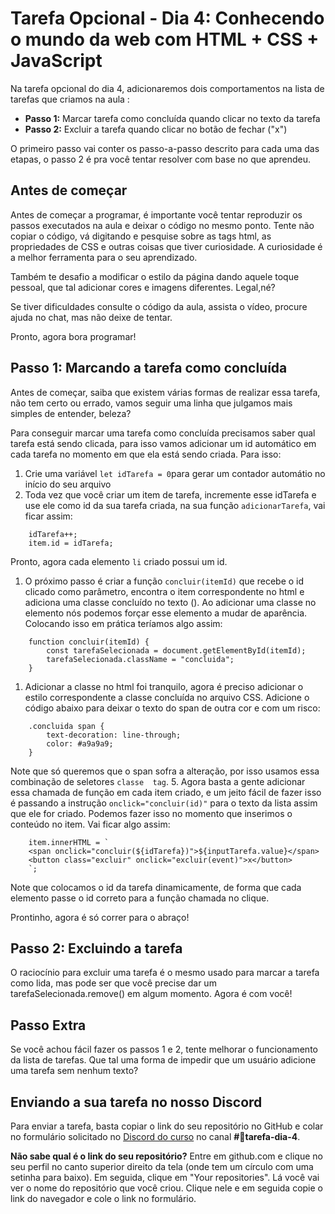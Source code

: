 # Tarefa Opcional - Dia 4: Conhecendo o mundo da web com HTML + CSS + JavaScript

Na tarefa opcional do dia 4, adicionaremos dois comportamentos na lista de tarefas que criamos na aula :
- **Passo 1:** Marcar tarefa como concluída quando clicar no texto da tarefa
- **Passo 2:** Excluir a tarefa quando clicar no botão de fechar ("x")

O primeiro passo vai conter os passo-a-passo descrito para cada uma das etapas, o passo 2 é pra você tentar resolver com base no que aprendeu.

## Antes de começar

Antes de começar a programar, é importante você tentar reproduzir os passos executados na aula e deixar o código no mesmo ponto. Tente não copiar o código, vá digitando e pesquise sobre as tags html, as propriedades de CSS e outras coisas que tiver curiosidade. A curiosidade é a melhor ferramenta para o seu aprendizado.

Também te desafio a modificar o estilo da página dando aquele toque pessoal, que tal adicionar cores e imagens diferentes. Legal,né?

Se tiver dificuldades consulte o código da aula, assista o vídeo, procure ajuda no chat, mas não deixe de tentar.

Pronto, agora bora programar!

## Passo 1: Marcando a tarefa como concluída

Antes de começar, saiba que existem várias formas de realizar essa tarefa, não tem certo ou errado, vamos seguir uma linha que julgamos mais simples de entender, beleza?

Para conseguir marcar uma tarefa como concluída precisamos saber qual tarefa está sendo clicada, para isso vamos adicionar um id automático em cada tarefa no momento em que ela está sendo criada. Para isso:
1. Crie uma variável `let idTarefa = 0`para gerar um contador automátio no início do seu arquivo
2. Toda vez que você criar um item de tarefa, incremente esse idTarefa e use ele como id da sua tarefa criada, na sua função `adicionarTarefa`, vai ficar assim:

```
    idTarefa++;
    item.id = idTarefa;
```
Pronto, agora cada elemento `li` criado possui um id.
1.  O próximo passo é criar a função `concluir(itemId)` que recebe o id clicado como parâmetro, encontra o item correspondente no html e adiciona uma classe concluído no texto (<span>). Ao adicionar uma classe no elemento nós podemos forçar esse elemento a mudar de aparência. Colocando isso em prática teríamos algo assim:
```
    function concluir(itemId) {
        const tarefaSelecionada = document.getElementById(itemId);
        tarefaSelecionada.className = "concluida";
    }
```
1. Adicionar a classe no html foi tranquilo, agora é preciso adicionar o estilo correspondente a classe concluída no arquivo CSS. Adicione o código abaixo para deixar o texto do span de outra cor e com um risco:
```
    .concluida span {
        text-decoration: line-through;
        color: #a9a9a9;
    }
```
Note que só queremos que o span sofra a alteração, por isso usamos essa combinação de seletores `classe  tag`.
5. Agora basta a gente adicionar essa chamada de função em cada item criado, e um jeito fácil de fazer isso é passando a instrução `onclick="concluir(id)"` para o texto da lista assim que ele for criado. Podemos fazer isso no momento que inserimos o conteúdo no item. Vai ficar algo assim:
```
    item.innerHTML = `
    <span onclick="concluir(${idTarefa})">${inputTarefa.value}</span>
    <button class="excluir" onclick="excluir(event)">x</button>
    `;
```
Note que colocamos o id da tarefa dinamicamente, de forma que cada elemento passe o id correto para a função chamada no clique.

Prontinho, agora é só correr para o abraço!

## Passo 2: Excluindo a tarefa

O raciocínio para excluir uma tarefa é o mesmo usado para marcar a tarefa como lida, mas pode ser que você precise dar um tarefaSelecionada.remove() em algum momento. Agora é com você!

## Passo Extra

Se você achou fácil fazer os passos 1 e 2, tente melhorar o funcionamento da lista de tarefas. Que tal uma forma de impedir que um usuário adicione uma tarefa sem nenhum texto?

## Enviando a sua tarefa no nosso Discord

 Para enviar a tarefa, basta copiar o link do seu repositório no GitHub e colar no formulário solicitado no [Discord do curso](https://discord.com/invite/kHS84D2hA4) no canal **#💪tarefa-dia-4**.

 **Não sabe qual é o link do seu repositório?** Entre em github.com e clique no seu perfil no canto superior direito da tela (onde tem um círculo com uma setinha para baixo). Em seguida, clique em "Your repositories". Lá você vai ver o nome do repositório que você criou. Clique nele e em seguida copie o link do navegador e cole o link no formulário.
